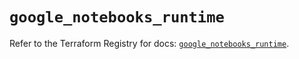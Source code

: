 # `google_notebooks_runtime`

Refer to the Terraform Registry for docs: [`google_notebooks_runtime`](https://registry.terraform.io/providers/hashicorp/google-beta/5.11.0/docs/resources/google_notebooks_runtime).
